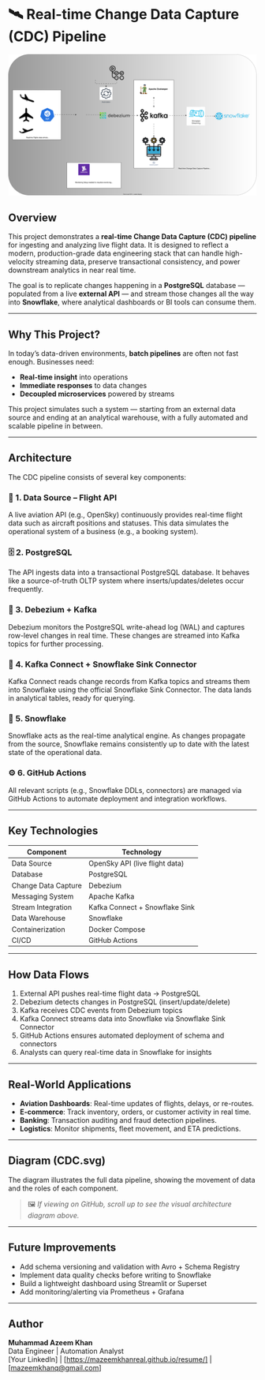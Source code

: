 # 🛰️ Real-time Change Data Capture (CDC) Pipeline

![Architecture](./CDC.svg)

## Overview

This project demonstrates a **real-time Change Data Capture (CDC) pipeline** for ingesting and analyzing live flight data. It is designed to reflect a modern, production-grade data engineering stack that can handle high-velocity streaming data, preserve transactional consistency, and power downstream analytics in near real time.

The goal is to replicate changes happening in a **PostgreSQL** database — populated from a live **external API** — and stream those changes all the way into **Snowflake**, where analytical dashboards or BI tools can consume them.

---

## Why This Project?

In today’s data-driven environments, **batch pipelines** are often not fast enough. Businesses need:
- **Real-time insight** into operations
- **Immediate responses** to data changes
- **Decoupled microservices** powered by streams

This project simulates such a system — starting from an external data source and ending at an analytical warehouse, with a fully automated and scalable pipeline in between.

---

## Architecture

The CDC pipeline consists of several key components:

### 🔄 1. Data Source – Flight API
A live aviation API (e.g., OpenSky) continuously provides real-time flight data such as aircraft positions and statuses. This data simulates the operational system of a business (e.g., a booking system).

### 🗄️ 2. PostgreSQL
The API ingests data into a transactional PostgreSQL database. It behaves like a source-of-truth OLTP system where inserts/updates/deletes occur frequently.

### 🔁 3. Debezium + Kafka
Debezium monitors the PostgreSQL write-ahead log (WAL) and captures row-level changes in real time. These changes are streamed into Kafka topics for further processing.

### 🔌 4. Kafka Connect + Snowflake Sink Connector
Kafka Connect reads change records from Kafka topics and streams them into Snowflake using the official Snowflake Sink Connector. The data lands in analytical tables, ready for querying.

### 🧊 5. Snowflake
Snowflake acts as the real-time analytical engine. As changes propagate from the source, Snowflake remains consistently up to date with the latest state of the operational data.

### ⚙️ 6. GitHub Actions
All relevant scripts (e.g., Snowflake DDLs, connectors) are managed via GitHub Actions to automate deployment and integration workflows.

---

## Key Technologies

| Component           | Technology                        |
|---------------------|-----------------------------------|
| Data Source         | OpenSky API (live flight data)    |
| Database            | PostgreSQL                        |
| Change Data Capture | Debezium                          |
| Messaging System    | Apache Kafka                      |
| Stream Integration  | Kafka Connect + Snowflake Sink    |
| Data Warehouse      | Snowflake                         |
| Containerization    | Docker Compose                    |
| CI/CD               | GitHub Actions                    |

---

## How Data Flows

1. External API pushes real-time flight data → PostgreSQL
2. Debezium detects changes in PostgreSQL (insert/update/delete)
3. Kafka receives CDC events from Debezium topics
4. Kafka Connect streams data into Snowflake via Snowflake Sink Connector
5. GitHub Actions ensures automated deployment of schema and connectors
6. Analysts can query real-time data in Snowflake for insights

---

## Real-World Applications

- **Aviation Dashboards**: Real-time updates of flights, delays, or re-routes.
- **E-commerce**: Track inventory, orders, or customer activity in real time.
- **Banking**: Transaction auditing and fraud detection pipelines.
- **Logistics**: Monitor shipments, fleet movement, and ETA predictions.

---

## Diagram (CDC.svg)

The diagram illustrates the full data pipeline, showing the movement of data and the roles of each component.

> 🖼️ *If viewing on GitHub, scroll up to see the visual architecture diagram above.*

---

## Future Improvements

- Add schema versioning and validation with Avro + Schema Registry  
- Implement data quality checks before writing to Snowflake  
- Build a lightweight dashboard using Streamlit or Superset  
- Add monitoring/alerting via Prometheus + Grafana

---

## Author

**Muhammad Azeem Khan**  
Data Engineer | Automation Analyst  
[Your LinkedIn] | [https://mazeemkhanreal.github.io/resume/] | [mazeemkhanq@gmail.com]
